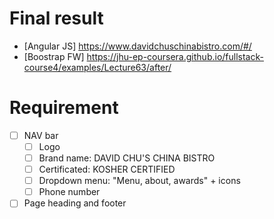 # Final result
- [Angular JS] https://www.davidchuschinabistro.com/#/
- [Boostrap FW] https://jhu-ep-coursera.github.io/fullstack-course4/examples/Lecture63/after/

# Requirement
- [ ] NAV bar
  - [ ] Logo
  - [ ] Brand name: DAVID CHU'S CHINA BISTRO
  - [ ] Certificated: KOSHER CERTIFIED
  - [ ] Dropdown menu: "Menu, about, awards" + icons
  - [ ] Phone number
- [ ] Page heading and footer